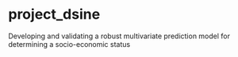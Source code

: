 # project_dsine
Developing and validating a robust multivariate prediction model for determining a socio-economic status
